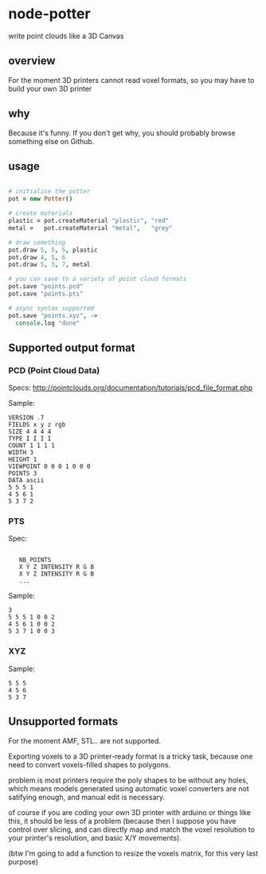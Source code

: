 node-potter
===========


write point clouds like a 3D Canvas

## overview

  For the moment 3D printers cannot read voxel formats,
  so you may have to build your own 3D printer

## why

  Because it's funny. If you don't get why, you should probably 
  browse something else on Github.

## usage

```coffeescript

# initialise the potter
pot = new Potter()

# create materials
plastic = pot.createMaterial "plastic", "red"
metal =   pot.createMaterial "metal",   "grey"

# draw something
pot.draw 5, 5, 5, plastic
pot.draw 4, 5, 6
pot.draw 5, 3, 7, metal

# you can save to a variety of point cloud formats
pot.save "points.pcd"
pot.save "points.pts"

# async syntax supported
pot.save "points.xyz", ->
  console.log "done"

```

## Supported output format

### PCD (Point Cloud Data)

  Specs: 
  http://pointclouds.org/documentation/tutorials/pcd_file_format.php

  Sample:

```
VERSION .7
FIELDS x y z rgb
SIZE 4 4 4 4
TYPE I I I I
COUNT 1 1 1 1
WIDTH 3
HEIGHT 1
VIEWPOINT 0 0 0 1 0 0 0
POINTS 3
DATA ascii
5 5 5 1
4 5 6 1
5 3 7 2
```

### PTS

  Spec: 

```

   NB_POINTS
   X Y Z INTENSITY R G B
   X Y Z INTENSITY R G B
   ...

```
  Sample:

```
3
5 5 5 1 0 0 2
4 5 6 1 0 0 2
5 3 7 1 0 0 3
```

### XYZ

  Sample:

```
5 5 5
4 5 6
5 3 7
```

## Unsupported formats

  For the moment AMF, STL.. are not supported.

  Exporting voxels to a 3D printer-ready format is a tricky task,
  because one need to convert voxels-filled shapes to polygons.

  problem is most printers require the poly shapes to be without any holes,
  which means models generated using automatic voxel converters are not satifying enough, and manual edit is necessary.

  of course if you are coding your own 3D printer with arduino or things like this,
  it should be less of a problem (because then I suppose you have control over slicing,
  and can directly map and match the voxel resolution to your printer's resolution, and basic X/Y movements).

  (btw I'm going to add a function to resize the voxels matrix, for this very last purpose)

